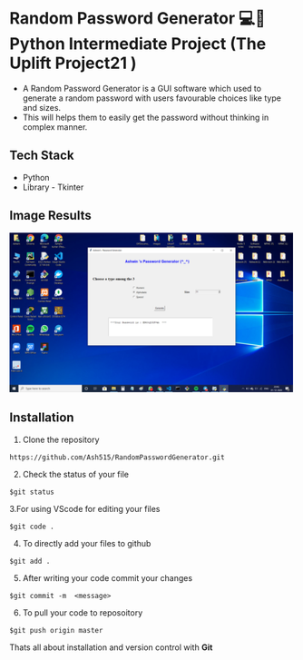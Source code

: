 # Random Password Generator 💻📴   Python Intermediate Project (The Uplift Project21 )

- A Random Password Generator is a GUI software which used to generate a random password with users favourable choices like type and sizes.
- This will helps them to easily get the password without thinking in complex manner.

## Tech Stack
- Python
- Library - Tkinter

## Image Results
<img src="Output.png" width="500px">

## Installation 

1. Clone the repository 
```
https://github.com/Ash515/RandomPasswordGenerator.git
```
2. Check the status of your file 
```
$git status
```

3.For using VScode for editing your files 
```
$git code .
```
4. To directly add your files to github
```
$git add .
```
5. After writing your code commit your changes 
```
$git commit -m  <message>
```
6. To pull your code to reposoitory
```
$git push origin master
```
Thats all about installation and version control with **Git**

